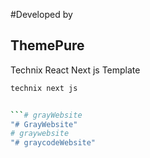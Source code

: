 #Developed by
## ThemePure
Technix React Next js Template 

```bash
technix next js


```# grayWebsite
"# GrayWebsite" 
# graywebsite
"# graycodeWebsite" 
